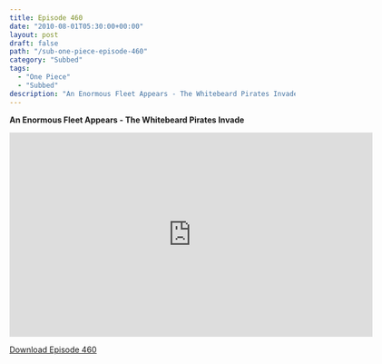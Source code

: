 ```yaml
---
title: Episode 460
date: "2010-08-01T05:30:00+00:00"
layout: post
draft: false
path: "/sub-one-piece-episode-460"
category: "Subbed"
tags:
  - "One Piece"
  - "Subbed"
description: "An Enormous Fleet Appears - The Whitebeard Pirates Invade"
---
```


**An Enormous Fleet Appears - The Whitebeard Pirates Invade**

<iframe width="640" height="360" src="https://www.rapidvideo.com/e/G6FRPETXV7" frameborder="0" marginwidth=0 marginheight=0 scrolling=no allowfullscreen></iframe>

<a href="http://ouo.io/qs/eCodkFEQ?s=https://rapidvid.to/d/https://www.rapidvideo.com/e/G6FRPETXV7">Download Episode 460</a>
